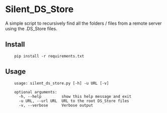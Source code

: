 # Silent_DS_Store

A simple script to recursively find all the folders / files from a remote server using the .DS_Store files.

## Install
        pip install -r requirements.txt
  
## Usage
        usage: silent_ds_store.py [-h] -u URL [-v]

        optional arguments:
          -h, --help         show this help message and exit
          -u URL, --url URL  URL to the root DS_Store files
          -v, --verbose      Verbose output
